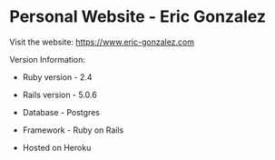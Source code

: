 # Personal Website - Eric Gonzalez


Visit the website: https://www.eric-gonzalez.com


Version Information:

* Ruby version - 2.4

* Rails version - 5.0.6

* Database - Postgres

* Framework - Ruby on Rails

* Hosted on Heroku
